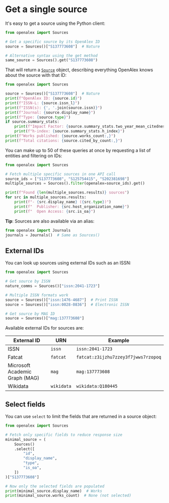 # Get a single source

It's easy to get a source using the Python client:

```python
from openalex import Sources

# Get a specific source by its OpenAlex ID
source = Sources()["S137773608"]  # Nature

# Alternative syntax using the get method
same_source = Sources().get("S137773608")
```

That will return a [`Source`](source-object.md) object, describing everything OpenAlex knows about the source with that ID:

```python
from openalex import Sources

source = Sources()["S137773608"]  # Nature
print(f"OpenAlex ID: {source.id}")
print(f"ISSN-L: {source.issn_l}")
print(f"ISSN(s): {', '.join(source.issn)}")
print(f"Journal: {source.display_name}")
print(f"Type: {source.type}")
if source.summary_stats:
    print(f"Impact Factor: {source.summary_stats.two_year_mean_citedness:.2f}")
    print(f"h-index: {source.summary_stats.h_index}")
print(f"Works published: {source.works_count:,}")
print(f"Total citations: {source.cited_by_count:,}")
```

You can make up to 50 of these queries at once by requesting a list of entities and filtering on IDs:

```python
from openalex import Sources

# Fetch multiple specific sources in one API call
source_ids = ["S137773608", "S125754415", "S202381698"]
multiple_sources = Sources().filter(openalex=source_ids).get()

print(f"Found {len(multiple_sources.results)} sources")
for src in multiple_sources.results:
    print(f"- {src.display_name} ({src.type})")
    print(f"  Publisher: {src.host_organization_name}")
    print(f"  Open Access: {src.is_oa}")
```

**Tip**: Sources are also available via an alias:
```python
from openalex import Journals
journals = Journals()  # Same as Sources()
```

## External IDs

You can look up sources using external IDs such as an ISSN:

```python
from openalex import Sources

# Get source by ISSN
nature_comms = Sources()["issn:2041-1723"]

# Multiple ISSN formats work
source = Sources()["issn:1476-4687"]  # Print ISSN
source = Sources()["issn:0028-0836"]  # Electronic ISSN

# Get source by MAG ID
source = Sources()["mag:137773608"]
```

Available external IDs for sources are:

| External ID | URN | Example |
|------------|-----|---------|
| ISSN | `issn` | `issn:2041-1723` |
| Fatcat | `fatcat` | `fatcat:z3ijzhu7zzey3f7jwws7rzopoq` |
| Microsoft Academic Graph (MAG) | `mag` | `mag:137773608` |
| Wikidata | `wikidata` | `wikidata:Q180445` |

## Select fields

You can use `select` to limit the fields that are returned in a source object:

```python
from openalex import Sources

# Fetch only specific fields to reduce response size
minimal_source = (
    Sources()
    .select([
        "id",
        "display_name",
        "type",
        "is_oa",
    ])
)["S137773608"]

# Now only the selected fields are populated
print(minimal_source.display_name)  # Works
print(minimal_source.works_count)  # None (not selected)
```
